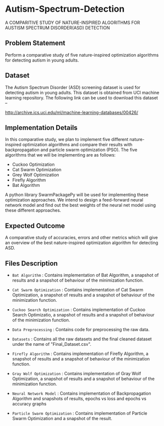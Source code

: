 # Autism-Spectrum-Detection

A COMPARITIVE STUDY OF NATURE-INSPIRED ALGORITHMS FOR AUSTISM SPECTRUM DISORDER(ASD) DETECTION

## Problem Statement

Perform a comparative study of five nature-inspired optimization algorithms for detecting autism in young adults. 

## Dataset

The Autism Spectrum Disorder (ASD) screening dataset is used for detecting autism in young adults. This dataset is obtained from UCI machine learning repository. The following link can be used to download this dataset – 

http://archive.ics.uci.edu/ml/machine-learning-databases/00426/

## Implementation Details

In this comparative study, we plan to implement five different nature-inspired optimization algorithms and compare their results with backpropagation and particle swarm optimization (PSO). The five algorithms that we will be implementing are as follows:
- Cuckoo Optimization
- Cat Swarm Optimization
- Grey Wolf Optimization
- Firefly Algorithm
- Bat Algorithm

A python library SwarmPackagePy will be used for implementing these optimization approaches. We intend to design a feed-forward neural network model and find out the best weights of the neural net model using these different approaches.

## Expected Outcome

A comparative study of accuracies, errors and other metrics which will give an overview of the best nature-inspired optimization algorithm for detecting ASD.

## Files Description

- ```Bat Algorithm``` : Contains implementation of Bat Algorithm, a snapshot of results and a snapshot of behaviour of the minimization function.

- ```Cat Swarm Optimization``` : Contains implementation of Cat Swarm Optimization, a snapshot of results and a snapshot of behaviour of the minimization function.

- ```Cuckoo Search Optimization``` : Contains implementation of Cuckoo Search Optimizatio, a snapshot of results and a snapshot of behaviour of the minimization function.

- ```Data Preprocessing``` : Contains code for preprocessing the raw data.

- ```Datasets``` : Contains all the raw datasets and the final cleaned dataset under the name of "Final_Dataset.csv".

- ```Firefly Algorithm``` : Contains implementation of Firefly Algorithm, a snapshot of results and a snapshot of behaviour of the minimization function.

- ```Gray Wolf Optimization``` : Contains implementation of Gray Wolf Optimization, a snapshot of results and a snapshot of behaviour of the minimization function.

- ```Neural Network Model``` : Contains implementation of Backpropagation Algorithm and snapshots of results, epochs vs loss and epochs vs accuracy graphs

- ```Particle Swarm Optimization``` : Contains implementation of Particle Swarm Optimization and a snapshot of the result.

